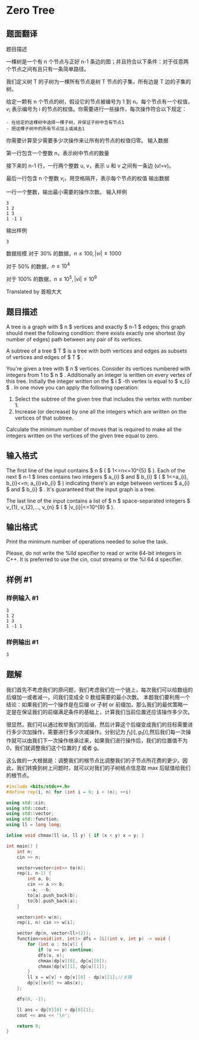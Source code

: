 # Zero Tree

## 题面翻译

题目描述

一棵树是一个有 n 个节点与正好 n-1 条边的图；并且符合以下条件：对于任意两个节点之间有且只有一条简单路径。

我们定义树 T 的子树为一棵所有节点是树 T 节点的子集，所有边是 T 边的子集的树。

给定一颗有 n 个节点的树，假设它的节点被编号为 1 到 n。每个节点有一个权值，$v_i$ 表示编号为 i 的节点的权值。你需要进行一些操作，每次操作符合以下规定：

    - 在给定的这棵树中选择一棵子树，并保证子树中含有节点1
    - 把这棵子树中的所有节点加上或减去1

你需要计算至少需要多少次操作来让所有的节点的权值归零。
输入数据

第一行包含一个整数 n，表示树中节点的数量

接下来的 n-1 行，一行两个整数 u, v，表示 u 和 v 之间有一条边 (u!=v)。

最后一行包含 n 个整数 $v_i$，用空格隔开，表示每个节点的权值
输出数据

一行一个整数，输出最小需要的操作次数。
输入样例
```
3
1 2
1 3
1 -1 1
```
输出样例
```
3
```
数据规模
对于 $30\%$ 的数据，$n\leq100,|vi|\leq1000$

对于 $50\%$ 的数据，$n\leq10^4$

对于 $100\%$ 的数据，$n\leq10^5,|vi|\leq10^9$

Translated by 首相大大

## 题目描述

A tree is a graph with $ n $ vertices and exactly $ n-1 $ edges; this graph should meet the following condition: there exists exactly one shortest (by number of edges) path between any pair of its vertices.

A subtree of a tree $ T $ is a tree with both vertices and edges as subsets of vertices and edges of $ T $ .

You're given a tree with $ n $ vertices. Consider its vertices numbered with integers from 1 to $ n $ . Additionally an integer is written on every vertex of this tree. Initially the integer written on the $ i $ -th vertex is equal to $ v_{i} $ . In one move you can apply the following operation:

1. Select the subtree of the given tree that includes the vertex with number 1.
2. Increase (or decrease) by one all the integers which are written on the vertices of that subtree.

Calculate the minimum number of moves that is required to make all the integers written on the vertices of the given tree equal to zero.

## 输入格式

The first line of the input contains $ n $ ( $ 1<=n<=10^{5} $ ). Each of the next $ n-1 $ lines contains two integers $ a_{i} $ and $ b_{i} $ ( $ 1<=a_{i}, b_{i}<=n; a_{i}≠b_{i} $ ) indicating there's an edge between vertices $ a_{i} $ and $ b_{i} $ . It's guaranteed that the input graph is a tree.

The last line of the input contains a list of $ n $ space-separated integers $ v_{1}, v_{2},..., v_{n} $ ( $ |v_{i}|<=10^{9} $ ).

## 输出格式

Print the minimum number of operations needed to solve the task.

Please, do not write the %lld specifier to read or write 64-bit integers in С++. It is preferred to use the cin, cout streams or the %I 64 d specifier.

## 样例 #1

### 样例输入 #1

```
3
1 2
1 3
1 -1 1
```

### 样例输出 #1

```
3
```

## 题解
我们首先不考虑我们的原问题，我们考虑我们在一个链上，每次我们可以给数组的后缀加一或者减一，问我们变成全 0 数组需要的最小次数。
本题我们要利用一个结论：如果我们的一个操作是在后缀 or 子树 or 前缀加，那么我们的最优策略一定是在保证我们的前缀满足条件的基础上，计算我们当前位置还应该操作多少次。

很显然，我们可以通过枚举我们的后缀，然后计算这个后缀变成我们的目标需要进行多少次加操作，需要进行多少次减操作。分别记为 $f_{1}[i],g_{1}[i]$,然后我们每一次操作就可以由我们下一次操作继承过来，如果我们进行操作后，我们的位置值不为 0，我们就调整我们这个位置的 $f$ 或者 g。

这么做的一大根据是：调整我们的根节点比调整我们的子节点所花费的更少。因此，我们转换到树上问题时，就可以对我们的子树结点信息取 max 后赋值给我们的根节点。


```cpp
#include <bits/stdc++.h>
#define rep(i, n) for (int i = 0; i < (n); ++i)

using std::cin;
using std::cout;
using std::vector;
using std::function;
using ll = long long;

inline void chmax(ll &x, ll y) { if (x < y) x = y; }

int main() {
    int n;
    cin >> n;

    vector<vector<int>> to(n);
    rep(i, n-1) {
        int a, b;
        cin >> a >> b;
        --a; --b;
        to[a].push_back(b);
        to[b].push_back(a);
    } 

    vector<int> w(n);
    rep(i, n) cin >> w[i];

    vector dp(n, vector<ll>(2));
    function<void(int, int)> dfs = [&](int v, int p) -> void {
        for (int u : to[v]) {
            if (u == p) continue;
            dfs(u, v);
            chmax(dp[v][0], dp[u][0]);
            chmax(dp[v][1], dp[u][1]);
        }
        ll x = w[v] + dp[v][0] - dp[v][1];//关键
        dp[v][x>0] += abs(x);
    };

    dfs(0, -1);

    ll ans = dp[0][0] + dp[0][1];
    cout << ans << '\n';

    return 0;
}


```